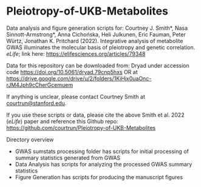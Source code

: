 # Pleiotropy-of-UKB-Metabolites

Data analysis and figure generation scripts for:
Courtney J. Smith*, Nasa Sinnott-Armstrong*, Anna Cichońska, Heli Julkunen, Eric Fauman, Peter Würtz, Jonathan K. Pritchard (2022). Integrative analysis of metabolite GWAS illuminates the molecular basis of pleiotropy and genetic correlation. _eLife_; link here: https://elifesciences.org/articles/79348

Data for this repository can be downloaded from:
Dryad under accession code https://doi.org/10.5061/dryad.79cnp5hxs
OR at https://drive.google.com/drive/u/2/folders/1KiHjx0uaOnc-rJM4Jph9cCherGcemuem

If anything is unclear, please contact Courtney Smith at courtrun@stanford.edu.

If you use these scripts or data, please cite the above Smith et al. 2022 (_eLife_) paper and reference this Github repo:
https://github.com/courtrun/Pleiotropy-of-UKB-Metabolites

Directory overview
- GWAS sumstats processing folder has scripts for initial processing of summary statistics generated from GWAS
- Data Analysis has scripts for analyzing the processed GWAS summary statistics
- Figure Generation has scripts for producing the manuscript figures
